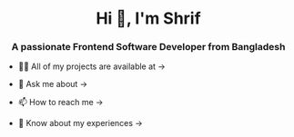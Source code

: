<h1 align="center">Hi 👋, I'm Shrif</h1>
<h3 align="center">A passionate Frontend Software Developer from Bangladesh</h3>

- 👨‍💻 All of my projects are available at -> 

- 💬 Ask me about -> 

- 📫 How to reach me -> 

- 📄 Know about my experiences ->

